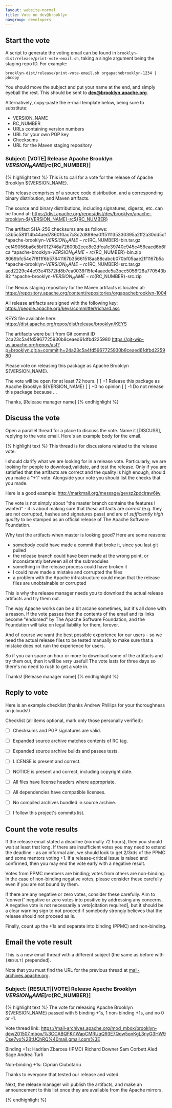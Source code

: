 ```yaml
---
layout: website-normal
title: Vote on dev@brooklyn
navgroup: developers
---
```


Start the vote
--------------

A script to generate the voting email can be found in `brooklyn-dist/release/print-vote-email.sh`,
taking a single argument being the staging repo ID. For example:

    brooklyn-dist/release/print-vote-email.sh orgapachebrooklyn-1234 | pbcopy

You should move the subject and put your name at the end, and simply eyeball the rest. This should be sent to **dev@brooklyn.apache.org**.

Alternatively, copy-paste the e-mail template below, being sure to substitute:

- VERSION_NAME
- RC_NUMBER
- URLs containing version numbers
- URL for your own PGP key
- Checksums
- URL for the Maven staging repository

### Subject: [VOTE] Release Apache Brooklyn ${VERSION_NAME} [rc${RC_NUMBER}]

{% highlight text %}
This is to call for a vote for the release of Apache Brooklyn ${VERSION_NAME}.

This release comprises of a source code distribution, and a corresponding
binary distribution, and Maven artifacts.

The source and binary distributions, including signatures, digests, etc. can
be found at:
https://dist.apache.org/repos/dist/dev/brooklyn/apache-brooklyn-${VERSION_NAME}-rc${RC_NUMBER}

The artifact SHA-256 checksums are as follows:
c3b5c581f14b44aed786010ac7c8c2d899ea0ff511135330395a2ff2a30dd5cf *apache-brooklyn-${VERSION_NAME}-rc${RC_NUMBER}-bin.tar.gz
cef49056ba6e5bf012746a72600b2cee8e2dfca1c39740c945c456eacd6b6fca *apache-brooklyn-${VERSION_NAME}-rc${RC_NUMBER}-bin.zip
8069bfc54e7f811f6b57841167b35661518aa88cabcb070bf05aae2ff1167b5a *apache-brooklyn-${VERSION_NAME}-rc${RC_NUMBER}-src.tar.gz
acd2229c44e93e41372fd8b7ea0038f15fe4aaede5a3bcc5056f28a770543b82 *apache-brooklyn-${VERSION_NAME}-rc${RC_NUMBER}-src.zip

The Nexus staging repository for the Maven artifacts is located at:
https://repository.apache.org/content/repositories/orgapachebrooklyn-1004

All release artifacts are signed with the following key:
https://people.apache.org/keys/committer/richard.asc

KEYS file available here:
https://dist.apache.org/repos/dist/release/brooklyn/KEYS

The artifacts were built from Git commit ID
24a23c5a4fd5967725930b8ceaed61dfbd225980
https://git-wip-us.apache.org/repos/asf?p=brooklyn.git;a=commit;h=24a23c5a4fd5967725930b8ceaed61dfbd225980


Please vote on releasing this package as Apache Brooklyn ${VERSION_NAME}.

The vote will be open for at least 72 hours.
[ ] +1 Release this package as Apache Brooklyn ${VERSION_NAME}
[ ] +0 no opinion
[ ] -1 Do not release this package because ...


Thanks,
[Release manager name]
{% endhighlight %}

Discuss the vote
----------------
Open a parallel thread for a place to discuss the vote. Name it [DISCUSS]<Subject of the voting email>, replying
to the vote email. Here's an example body for the email.

{% highlight text %}
This thread is for discussions related to the release vote.

I should clarify what we are looking for in a release vote. Particularly,
we are looking for people to download,validate, and test the release.
Only if you are satisfied that the artifacts are correct and the quality is
high enough, should you make a "+1" vote. Alongside your vote you should list
the checks that you made.

Here is a good example: http://markmail.org/message/gevsz2pdciraw6jw

The vote is not simply about "the master branch contains the features I wanted" -
it is about making sure that *these* artifacts are *correct* (e.g. they are
not corrupted, hashes and signatures pass) and are of *sufficiently high
quality* to be stamped as an official release of The Apache Software Foundation.

Why test the artifacts when master is looking good? Here are some reasons:

- somebody could have made a commit that broke it, since you last git pulled
- the release branch could have been made at the wrong point, or inconsistently
  between all of the submodules
- something in the release process could have broken it
- I could have made a mistake and corrupted the files
- a problem with the Apache infrastructure could mean that the release files are
  unobtainable or corrupted

This is why the release manager needs you to download the actual release
artifacts and try them out.

The way Apache works can be a bit arcane sometimes, but it's all done with
a reason. If the vote passes then the contents of the email and its links
become "endorsed" by The Apache Software Foundation, and the Foundation will
take on legal liability for them, forever.

And of course we want the best possible experience for our users - so we need
the actual release files to be tested manually to make sure that a mistake does
not ruin the experience for users.

So if you can spare an hour or more to download some of the artifacts and try
them out, then it will be *very* useful! The vote lasts for three days so
there's no need to rush to get a vote in.

Thanks!
[Release manager name]
{% endhighlight %}

Reply to vote
-------------

Here is an example checklist (thanks Andrew Phillips for your thoroughness on jclouds!)

Checklist (all items optional, mark only those personally verified):

- [ ] Checksums and PGP signatures are valid.
- [ ] Expanded source archive matches contents of RC tag.
- [ ] Expanded source archive builds and passes tests.
- [ ] LICENSE is present and correct.
- [ ] NOTICE is present and correct, including copyright date.
- [ ] All files have license headers where appropriate.
- [ ] All dependencies have compatible licenses.
- [ ] No compiled archives bundled in source archive.
- [ ] I follow this project's commits list.


Count the vote results
----------------------

If the release email stated a deadline (normally 72 hours), then you should wait at least that long. If there are
insufficient votes you may need to extend the deadline - as an informal aim, we should look to get 2/3rds of the PPMC
and some mentors voting +1. If a release-critical issue is raised and confirmed, then you may end the vote early with a
negative result.

Votes from PPMC members are binding; votes from others are non-binding. In the case of non-binding negative votes,
please consider these carefully even if you are not bound by them.

If there are any negative or zero votes, consider these carefully. Aim to “convert” negative or zero votes into positive
by addressing any concerns. A negative vote is not necessarily a veto[citation required], but it should be a clear
warning sign to not proceed if somebody strongly believes that the release should not proceed as is.

Finally, count up the +1s and separate into binding (PPMC) and non-binding.

Email the vote result
---------------------

This is a new email thread with a different subject
(the same as before with `[RESULT]` prepended).

Note that you must find the URL for the previous thread at [mail-archives.apache.org](https://mail-archives.apache.org/).

### Subject: [RESULT]\[VOTE] Release Apache Brooklyn ${VERSION_NAME} [rc${RC_NUMBER}]

{% highlight text %}
The vote for releasing Apache Brooklyn ${VERSION_NAME} passed with 5 binding +1s, 1 non-binding +1s, and no 0 or -1.

Vote thread link:
https://mail-archives.apache.org/mod_mbox/brooklyn-dev/201507.mbox/%3CCABQFKi1WapCMRUqQ93E7Qow5onKgL3nyG3HW9Cse7vo%2BtUChRQ%40mail.gmail.com%3E

Binding +1s:
Hadrian Zbarcea (IPMC)
Richard Downer
Sam Corbett
Aled Sage
Andrea Turli

Non-binding +1s:
Ciprian Ciubotariu

Thanks to everyone that tested our release and voted.

Next, the release manager will publish the artifacts, and make an announcement to this list once they are available from
the Apache mirrors.

{% endhighlight %}
